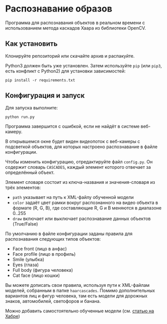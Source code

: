 # Распознавание образов

Программа для распознавания объектов в реальном времени с использованием метода каскадов Хаара из библиотеки OpenCV.

## Как установить

Клонируйте репозиторий или скачайте архив и распакуйте.

Python3 должен быть уже установлен. 
Затем используйте `pip` (или `pip3`, есть конфликт с Python2) для установки зависимостей:
```
pip install -r requirements.txt
```

## Конфигурация и запуск

Для запуска выполните:
```
python run.py
```

Программа завершится с ошибкой, если не найдёт в системе веб-камеру.

В открывшемся окне будет виден видеопоток с веб-камеры с подсветкой объектов, для которых настроено распознавание в файле конфигурации.

Чтобы изменить конфигурацию, отредактируйте файл `config.py`. Он содержит словарь `CASCADES`, каждый элемент которого отвечает за определённый объект.

Элемент словаря состоит из ключа-названия и значения-словаря из трёх элементов:

- `path` указывает на путь к XML-файлу обученной модели
- `color` задаёт цвет рамки вокруг распознанного на видео объекта в формате (R, G, B), где составляющие R, G и B меняются в диапазоне 0..255
- `draw` включает или выключает распознавание данных объектов (True/False)

По умолчанию в файле конфигурации заданы правила для распознавания следующих типов объектов:

- Face front (лицо в анфас)
- Face profile (лицо в профиль)
- Smile (улыбка)
- Eyes (глаза)
- Full body (фигура человека)
- Cat face (лицо кошки)

Вы можете дописать свои правила, используя пути к XML-файлам моделей, собранным в папке `haarcascades`. Помимо дополнительных вариантов лиц и фигур человека, там есть модели для дорожных знаков, автомобилей, светофоров и банана.

Можно добавить самостоятельно обученные модели (см. [статью на Хабре](https://habr.com/ru/post/208092/))
